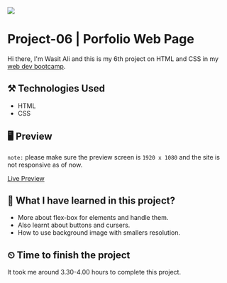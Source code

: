 ![](https://img.shields.io/badge/Technologies-HTML--CSS-orange)
# Project-06 | Porfolio Web Page
Hi there,
I'm Wasit Ali and this is my 6th project on HTML and CSS in my [web dev bootcamp](https://ineuron.ai/course/Full-Stack-Javascript-Web-Developer). 

## ⚒️ Technologies Used
 - HTML
 - CSS


## 🖥 Preview
`note:` please make sure the preview screen is `1920 x 1080` and the site is not responsive as of now.

[Live Preview](https://flourishing-cupcake-cd4f3a.netlify.app/)

##  👀 What I have learned in this project?
- More about flex-box for elements and handle them.
- Also learnt about buttons and cursers.
- How to use background image with smallers resolution.

## ⏲ Time to finish the project
It took me around 3.30-4.00 hours to complete this project.